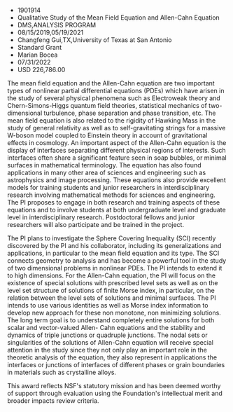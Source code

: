 
* 1901914
* Qualitative Study of the Mean Field Equation and Allen-Cahn Equation
* DMS,ANALYSIS PROGRAM
* 08/15/2019,05/19/2021
* Changfeng Gui,TX,University of Texas at San Antonio
* Standard Grant
* Marian Bocea
* 07/31/2022
* USD 226,786.00

The mean field equation and the Allen-Cahn equation are two important types of
nonlinear partial differential equations (PDEs) which have arisen in the study
of several physical phenomena such as Electroweak theory and Chern-Simons-Higgs
quantum field theories, statistical mechanics of two-dimensional turbulence,
phase separation and phase transition, etc. The mean field equation is also
related to the rigidity of Hawking Mass in the study of general relativity as
well as to self-gravitating strings for a massive W-boson model coupled to
Einstein theory in account of gravitational effects in cosmology. An important
aspect of the Allen-Cahn equation is the display of interfaces separating
different physical regions of interests. Such interfaces often share a
significant feature seen in soap bubbles, or minimal surfaces in mathematical
terminology. The equation has also found applications in many other area of
sciences and engineering such as astrophysics and image processing. These
equations also provide excellent models for training students and junior
researchers in interdisciplinary research involving mathematical methods for
sciences and engineering. The PI proposes to engage in both research and
training aspects of these equations and to involve students at both
undergraduate level and graduate level in interdisciplinary research.
Postdoctoral fellows and junior researchers will also participate and be trained
in the project.

The PI plans to investigate the Sphere Covering Inequality (SCI) recently
discovered by the PI and his collaborator, including its generalizations and
applications, in particular to the mean field equation and its type. The SCI
connects geometry to analysis and has become a powerful tool in the study of two
dimensional problems in nonlinear PDEs. The PI intends to extend it to high
dimensions. For the Allen-Cahn equation, the PI will focus on the existence of
special solutions with prescribed level sets as well as on the level set
structure of solutions of finite Morse index, in particular, on the relation
between the level sets of solutions and minimal surfaces. The PI intends to use
various identities as well as Morse index information to develop new approach
for these non monotone, non minimizing solutions. The long term goal is to
understand completely entire solutions for both scalar and vector-valued Allen-
Cahn equations and the stability and dynamics of triple junctions or quadruple
junctions. The nodal sets or singularities of the solutions of Allen-Cahn
equation will receive special attention in the study since they not only play an
important role in the theoretic analysis of the equation, they also represent in
applications the interfaces or junctions of interfaces of different phases or
grain boundaries in materials such as crystalline alloys.

This award reflects NSF's statutory mission and has been deemed worthy of
support through evaluation using the Foundation's intellectual merit and broader
impacts review criteria.
